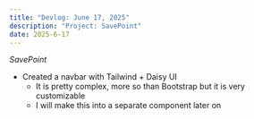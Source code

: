 ```yaml
---
title: "Devlog: June 17, 2025"
description: "Project: SavePoint"
date: 2025-6-17
---
```


*SavePoint*

- Created a navbar with Tailwind + Daisy UI
    - It is pretty complex, more so than Bootstrap but it is very customizable
    - I will make this into a separate component later on
